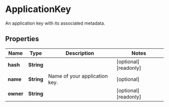 

# ApplicationKey

An application key with its associated metadata.
## Properties

Name | Type | Description | Notes
------------ | ------------- | ------------- | -------------
**hash** | **String** |  |  [optional] [readonly]
**name** | **String** | Name of your application key. |  [optional]
**owner** | **String** |  |  [optional] [readonly]




